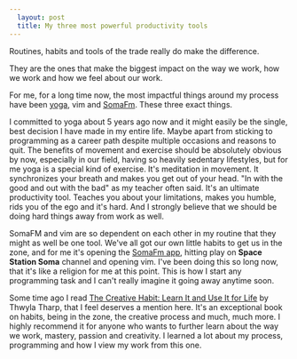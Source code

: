 ```yaml
---
  layout: post
  title: My three most powerful productivity tools
---
```


Routines, habits and tools of the trade really do make the difference.

They are the ones that make the biggest impact on the way we work, how we work and how we feel about our work.

For me, for a long time now, the most impactful things around my process have been <a href="https://en.wikipedia.org/wiki/Ashtanga_vinyasa_yoga">yoga</a>, vim and <a href="http://somafm.com/">SomaFm</a>. These three exact things.

I committed to yoga about 5 years ago now and it might easily be the single, best decision I have made in my entire life. Maybe apart from sticking to programming as a career path despite multiple occasions and reasons to quit. The benefits of movement and exercise should be absolutely obvious by now, especially in our field, having so heavily sedentary lifestyles, but for me yoga is a special kind of exercise. It's meditation in movement. It synchronizes your breath and makes you get out of your head. "In with the good and out with the bad" as my teacher often said. It's an ultimate productivity tool. Teaches you about your limitations, makes you humble, rids you of the ego and it's hard. And I strongly believe that we should be doing hard things away from work as well.

SomaFM and vim are so dependent on each other in my routine that they might as well be one tool. We've all got our own little habits to get us in the zone, and for me it's opening the <a href="https://itunes.apple.com/us/app/somafm-radio-player/id406262816?mt=8">SomaFm app</a>, hitting play on <strong>Space Station Soma</strong> channel and opening vim. I've been doing this so long now, that it's like a religion for me at this point. This is how I start any programming task and I can't really imagine it going away anytime soon.

Some time ago I read <a href="https://www.goodreads.com/book/show/254799.The_Creative_Habit">The Creative Habit: Learn It and Use It for Life</a> by Thwyla Tharp, that I feel deserves a mention here. It's an exceptional book on habits, being in the zone, the creative process and much, much more. I highly recommend it for anyone who wants to further learn about the way we work, mastery, passion and creativity. I learned a lot about my process, programming and how I view my work from this one.
